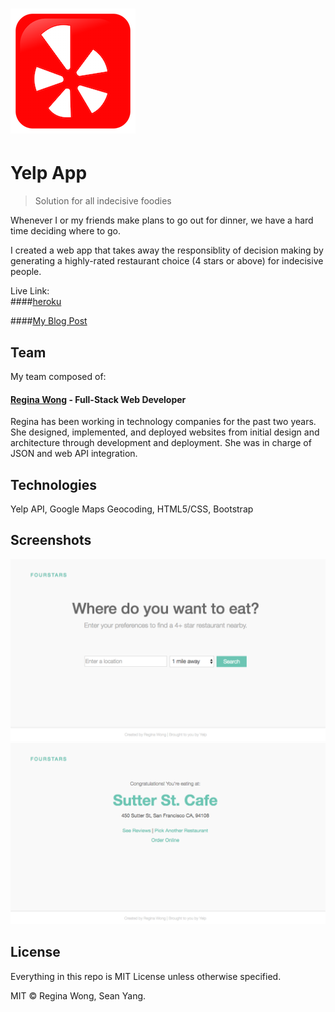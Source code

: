 # ![Yelp](logo.png)

# Yelp App
> Solution for all indecisive foodies

Whenever I or my friends make plans to go out for dinner, we have a hard time deciding where to go.

I created a web app that takes away the responsiblity of decision making by generating a highly-rated restaurant choice (4 stars or above) for indecisive people.
  
Live Link:  
####[heroku](https://quiet-depths-30248.herokuapp.com/)
  
####[My Blog Post](https://http://iregina.github.io/portfolio/yelp.html)


## Team

My team composed of:

#### [Regina Wong](https://github.com/iregina/) - Full-Stack Web Developer

Regina has been working in technology companies for the past two years. She designed, implemented, and deployed websites from initial design and architecture through development and deployment. She was in charge of JSON and web API integration.

## Technologies

Yelp API, Google Maps Geocoding, HTML5/CSS, Bootstrap

## Screenshots

![Yelp1](yelp1.png)
![Yelp2](yelp2.png)


## License

Everything in this repo is MIT License unless otherwise specified.

MIT © Regina Wong, Sean Yang.